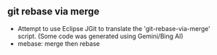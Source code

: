 ## git rebase via merge ##

* Attempt to use Eclipse JGit to translate the 'git-rebase-via-merge' script. (Some code was generated using Gemini/Bing AI)
* mebase: merge then rebase
